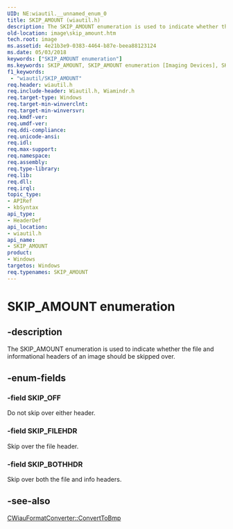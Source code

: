 ```yaml
---
UID: NE:wiautil.__unnamed_enum_0
title: SKIP_AMOUNT (wiautil.h)
description: The SKIP_AMOUNT enumeration is used to indicate whether the file and informational headers of an image should be skipped over.
old-location: image\skip_amount.htm
tech.root: image
ms.assetid: 4e21b3e9-0383-4464-b87e-beea88123124
ms.date: 05/03/2018
keywords: ["SKIP_AMOUNT enumeration"]
ms.keywords: SKIP_AMOUNT, SKIP_AMOUNT enumeration [Imaging Devices], SKIP_BOTHHDR, SKIP_FILEHDR, SKIP_OFF, image.skip_amount, wiauFncs_8f521aa0-0663-4f84-a9c9-91747fcb13e8.xml, wiautil/SKIP_AMOUNT, wiautil/SKIP_BOTHHDR, wiautil/SKIP_FILEHDR, wiautil/SKIP_OFF
f1_keywords:
 - "wiautil/SKIP_AMOUNT"
req.header: wiautil.h
req.include-header: Wiautil.h, Wiamindr.h
req.target-type: Windows
req.target-min-winverclnt: 
req.target-min-winversvr: 
req.kmdf-ver: 
req.umdf-ver: 
req.ddi-compliance: 
req.unicode-ansi: 
req.idl: 
req.max-support: 
req.namespace: 
req.assembly: 
req.type-library: 
req.lib: 
req.dll: 
req.irql: 
topic_type:
- APIRef
- kbSyntax
api_type:
- HeaderDef
api_location:
- wiautil.h
api_name:
- SKIP_AMOUNT
product:
- Windows
targetos: Windows
req.typenames: SKIP_AMOUNT
---
```


# SKIP_AMOUNT enumeration


## -description


The SKIP_AMOUNT enumeration is used to indicate whether the file and informational headers of an image should be skipped over.


## -enum-fields




### -field SKIP_OFF

Do not skip over either header.


### -field SKIP_FILEHDR

Skip over the file header.


### -field SKIP_BOTHHDR

Skip over both the file and info headers.


## -see-also




<a href="https://docs.microsoft.com/windows-hardware/drivers/ddi/wiautil/nf-wiautil-cwiauformatconverter-converttobmp">CWiauFormatConverter::ConvertToBmp</a>
 

 

